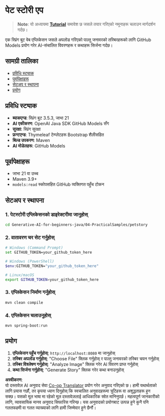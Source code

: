 <!--
CO_OP_TRANSLATOR_METADATA:
{
  "original_hash": "69dffd84127360d3f9446b89de471abe",
  "translation_date": "2025-07-21T18:31:29+00:00",
  "source_file": "04-PracticalSamples/petstory/README.md",
  "language_code": "ne"
}
-->
# पेट स्टोरी एप

>**Note**: यो अध्यायमा [**Tutorial**](./TUTORIAL.md) समावेश छ जसले तयार गरिएको नमूनाहरू चलाउन मार्गदर्शन गर्दछ।

एक स्प्रिंग बुट वेब एप्लिकेसन जसले अपलोड गरिएको पाल्तु जनावरको तस्बिरहरूको लागि GitHub Models प्रयोग गरेर AI-संचालित विवरणहरू र कथाहरू सिर्जना गर्दछ।

## सामग्री तालिका

- [प्रविधि स्ट्याक](../../../../04-PracticalSamples/petstory)
- [पूर्वापेक्षाहरू](../../../../04-PracticalSamples/petstory)
- [सेटअप र स्थापना](../../../../04-PracticalSamples/petstory)
- [प्रयोग](../../../../04-PracticalSamples/petstory)

## प्रविधि स्ट्याक

- **ब्याकएन्ड**: स्प्रिंग बुट 3.5.3, जाभा 21
- **AI एकीकरण**: OpenAI Java SDK GitHub Models सँग
- **सुरक्षा**: स्प्रिंग सुरक्षा
- **फ्रन्टएन्ड**: Thymeleaf टेम्प्लेटहरू Bootstrap शैलीसहित
- **बिल्ड उपकरण**: Maven
- **AI मोडेलहरू**: GitHub Models

## पूर्वापेक्षाहरू

- जाभा 21 वा उच्च
- Maven 3.9+
- `models:read` स्कोपसहित GitHub व्यक्तिगत पहुँच टोकन

## सेटअप र स्थापना

### 1. पेटस्टोरी एप्लिकेसनको डाइरेक्टरीमा जानुहोस्
```bash
cd Generative-AI-for-beginners-java/04-PracticalSamples/petstory
```

### 2. वातावरण चर सेट गर्नुहोस्
   ```bash
   # Windows (Command Prompt)
   set GITHUB_TOKEN=your_github_token_here
   
   # Windows (PowerShell)
   $env:GITHUB_TOKEN="your_github_token_here"
   
   # Linux/macOS
   export GITHUB_TOKEN=your_github_token_here
   ```

### 3. एप्लिकेसन निर्माण गर्नुहोस्
```bash
mvn clean compile
```

### 4. एप्लिकेसन चलाउनुहोस्
```bash
mvn spring-boot:run
```

## प्रयोग

1. **एप्लिकेसन पहुँच गर्नुहोस्**: `http://localhost:8080` मा जानुहोस्
2. **तस्बिर अपलोड गर्नुहोस्**: "Choose File" क्लिक गर्नुहोस् र पाल्तु जनावरको तस्बिर चयन गर्नुहोस्
3. **तस्बिर विश्लेषण गर्नुहोस्**: "Analyze Image" क्लिक गरेर AI विवरण प्राप्त गर्नुहोस्
4. **कथा सिर्जना गर्नुहोस्**: "Generate Story" क्लिक गरेर कथा बनाउनुहोस्

**अस्वीकरण**:  
यो दस्तावेज़ AI अनुवाद सेवा [Co-op Translator](https://github.com/Azure/co-op-translator) प्रयोग गरेर अनुवाद गरिएको छ। हामी यथार्थताको लागि प्रयास गर्छौं, तर कृपया ध्यान दिनुहोस् कि स्वचालित अनुवादहरूमा त्रुटिहरू वा अशुद्धताहरू हुन सक्छ। यसको मूल भाषा मा रहेको मूल दस्तावेज़लाई आधिकारिक स्रोत मानिनुपर्छ। महत्वपूर्ण जानकारीको लागि, व्यावसायिक मानव अनुवाद सिफारिस गरिन्छ। यस अनुवादको प्रयोगबाट उत्पन्न हुने कुनै पनि गलतफहमी वा गलत व्याख्याको लागि हामी जिम्मेवार हुने छैनौं।